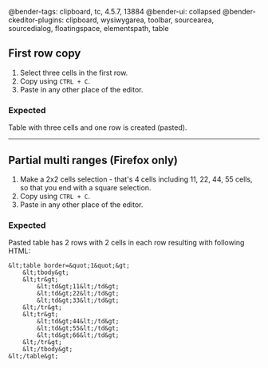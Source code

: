 @bender-tags: clipboard, tc, 4.5.7, 13884
@bender-ui: collapsed
@bender-ckeditor-plugins: clipboard, wysiwygarea, toolbar, sourcearea, sourcedialog, floatingspace, elementspath, table

## First row copy

1. Select three cells in the first row.
2. Copy using `CTRL + C`.
3. Paste in any other place of the editor.

### Expected

Table with three cells and one row is created (pasted).

----

## Partial multi ranges (Firefox only)

1. Make a 2x2 cells selection - that's 4 cells including 11, 22, 44, 55 cells, so that you end with a square selection.
2. Copy using `CTRL + C`.
3. Paste in any other place of the editor.

### Expected

Pasted table has 2 rows with 2 cells in each row resulting with following HTML:

```
&lt;table border=&quot;1&quot;&gt;
    &lt;tbody&gt;
	&lt;tr&gt;
		&lt;td&gt;11&lt;/td&gt;
		&lt;td&gt;22&lt;/td&gt;
		&lt;td&gt;33&lt;/td&gt;
	&lt;/tr&gt;
	&lt;tr&gt;
		&lt;td&gt;44&lt;/td&gt;
		&lt;td&gt;55&lt;/td&gt;
		&lt;td&gt;66&lt;/td&gt;
	&lt;/tr&gt;
    &lt;/tbody&gt;
&lt;/table&gt;
```